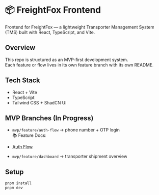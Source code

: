 # 📦 FreightFox Frontend

Frontend for FreightFox — a lightweight Transporter Management System (TMS) built with React, TypeScript, and Vite.

## Overview

This repo is structured as an MVP-first development system.  
Each feature or flow lives in its own feature branch with its own README.

## Tech Stack

- React + Vite  
- TypeScript  
- Tailwind CSS + ShadCN UI

## MVP Branches (In Progress)

- `mvp/feature/auth-flow` → phone number + OTP login  
📚 Feature Docs:
- [Auth Flow](https://github.com/ayooshS/freightfox-frontend/blob/mvp/feature/auth-flow/README.auth-flow.md)

- `mvp/feature/dashboard` → transporter shipment overview

## Setup

```bash
pnpm install
pnpm dev
